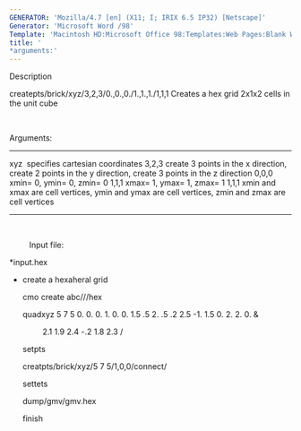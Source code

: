 ```yaml
---
GENERATOR: 'Mozilla/4.7 [en] (X11; I; IRIX 6.5 IP32) [Netscape]'
Generator: 'Microsoft Word /98'
Template: 'Macintosh HD:Microsoft Office 98:Templates:Web Pages:Blank Web Page'
title: '
*arguments:'
---
```


 Description

  createpts/brick/xyz/3,2,3/0.,0.,0./1.,1.,1./1,1,1
  Creates a hex grid 2x1x2 cells in the unit cube

   

  Arguments:

   ------- ------------------------------------------------------------------------------------------------------------
   xyz     specifies cartesian coordinates
   3,2,3   create 3 points in the x direction, create 2 points in the y direction, create 3 points in the z direction
   0,0,0   xmin= 0, ymin= 0, zmin= 0
   1,1,1   xmax= 1, ymax= 1, zmax= 1
   1,1,1   xmin and xmax are cell vertices, ymin and ymax are cell vertices, zmin and zmax are cell vertices
   ------- ------------------------------------------------------------------------------------------------------------

  

          Input file:

  
*input.hex

  
* create a hexaheral grid

  cmo create abc///hex

  quadxyz 5 7 5 0. 0. 0. 1. 0. 0. 1.5 .5 2. .5 .2 2.5 -1. 1.5 0. 2. 2.
  0. &

           2.1 1.9 2.4 -.2 1.8 2.3 /

  setpts

  creatpts/brick/xyz/5 7 5/1,0,0/connect/

  settets

  dump/gmv/gmv.hex

  finish

   

 

